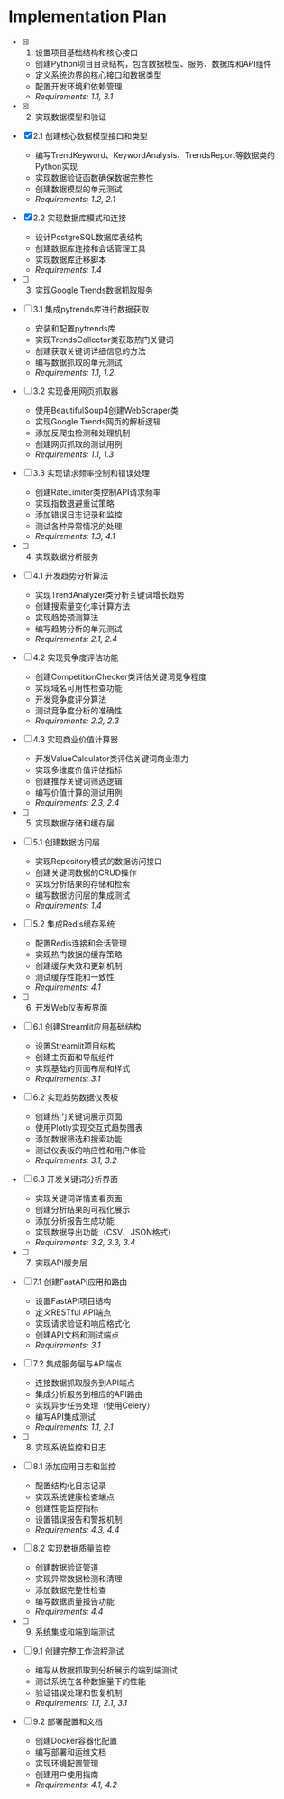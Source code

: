 # Implementation Plan

- [x] 1. 设置项目基础结构和核心接口
  - 创建Python项目目录结构，包含数据模型、服务、数据库和API组件
  - 定义系统边界的核心接口和数据类型
  - 配置开发环境和依赖管理
  - _Requirements: 1.1, 3.1_

- [x] 2. 实现数据模型和验证
- [x] 2.1 创建核心数据模型接口和类型
  - 编写TrendKeyword、KeywordAnalysis、TrendsReport等数据类的Python实现
  - 实现数据验证函数确保数据完整性
  - 创建数据模型的单元测试
  - _Requirements: 1.2, 2.1_

- [x] 2.2 实现数据库模式和连接
  - 设计PostgreSQL数据库表结构
  - 创建数据库连接和会话管理工具
  - 实现数据库迁移脚本
  - _Requirements: 1.4_

- [ ] 3. 实现Google Trends数据抓取服务
- [ ] 3.1 集成pytrends库进行数据获取
  - 安装和配置pytrends库
  - 实现TrendsCollector类获取热门关键词
  - 创建获取关键词详细信息的方法
  - 编写数据抓取的单元测试
  - _Requirements: 1.1, 1.2_

- [ ] 3.2 实现备用网页抓取器
  - 使用BeautifulSoup4创建WebScraper类
  - 实现Google Trends网页的解析逻辑
  - 添加反爬虫检测和处理机制
  - 创建网页抓取的测试用例
  - _Requirements: 1.1, 1.3_

- [ ] 3.3 实现请求频率控制和错误处理
  - 创建RateLimiter类控制API请求频率
  - 实现指数退避重试策略
  - 添加错误日志记录和监控
  - 测试各种异常情况的处理
  - _Requirements: 1.3, 4.1_

- [ ] 4. 实现数据分析服务
- [ ] 4.1 开发趋势分析算法
  - 实现TrendAnalyzer类分析关键词增长趋势
  - 创建搜索量变化率计算方法
  - 实现趋势预测算法
  - 编写趋势分析的单元测试
  - _Requirements: 2.1, 2.4_

- [ ] 4.2 实现竞争度评估功能
  - 创建CompetitionChecker类评估关键词竞争程度
  - 实现域名可用性检查功能
  - 开发竞争度评分算法
  - 测试竞争度分析的准确性
  - _Requirements: 2.2, 2.3_

- [ ] 4.3 实现商业价值计算器
  - 开发ValueCalculator类评估关键词商业潜力
  - 实现多维度价值评估指标
  - 创建推荐关键词筛选逻辑
  - 编写价值计算的测试用例
  - _Requirements: 2.3, 2.4_

- [ ] 5. 实现数据存储和缓存层
- [ ] 5.1 创建数据访问层
  - 实现Repository模式的数据访问接口
  - 创建关键词数据的CRUD操作
  - 实现分析结果的存储和检索
  - 编写数据访问层的集成测试
  - _Requirements: 1.4_

- [ ] 5.2 集成Redis缓存系统
  - 配置Redis连接和会话管理
  - 实现热门数据的缓存策略
  - 创建缓存失效和更新机制
  - 测试缓存性能和一致性
  - _Requirements: 4.1_

- [ ] 6. 开发Web仪表板界面
- [ ] 6.1 创建Streamlit应用基础结构
  - 设置Streamlit项目结构
  - 创建主页面和导航组件
  - 实现基础的页面布局和样式
  - _Requirements: 3.1_

- [ ] 6.2 实现趋势数据仪表板
  - 创建热门关键词展示页面
  - 使用Plotly实现交互式趋势图表
  - 添加数据筛选和搜索功能
  - 测试仪表板的响应性和用户体验
  - _Requirements: 3.1, 3.2_

- [ ] 6.3 开发关键词分析界面
  - 实现关键词详情查看页面
  - 创建分析结果的可视化展示
  - 添加分析报告生成功能
  - 实现数据导出功能（CSV、JSON格式）
  - _Requirements: 3.2, 3.3, 3.4_

- [ ] 7. 实现API服务层
- [ ] 7.1 创建FastAPI应用和路由
  - 设置FastAPI项目结构
  - 定义RESTful API端点
  - 实现请求验证和响应格式化
  - 创建API文档和测试端点
  - _Requirements: 3.1_

- [ ] 7.2 集成服务层与API端点
  - 连接数据抓取服务到API端点
  - 集成分析服务到相应的API路由
  - 实现异步任务处理（使用Celery）
  - 编写API集成测试
  - _Requirements: 1.1, 2.1_

- [ ] 8. 实现系统监控和日志
- [ ] 8.1 添加应用日志和监控
  - 配置结构化日志记录
  - 实现系统健康检查端点
  - 创建性能监控指标
  - 设置错误报告和警报机制
  - _Requirements: 4.3, 4.4_

- [ ] 8.2 实现数据质量监控
  - 创建数据验证管道
  - 实现异常数据检测和清理
  - 添加数据完整性检查
  - 编写数据质量报告功能
  - _Requirements: 4.4_

- [ ] 9. 系统集成和端到端测试
- [ ] 9.1 创建完整工作流程测试
  - 编写从数据抓取到分析展示的端到端测试
  - 测试系统在各种数据量下的性能
  - 验证错误处理和恢复机制
  - _Requirements: 1.1, 2.1, 3.1_

- [ ] 9.2 部署配置和文档
  - 创建Docker容器化配置
  - 编写部署和运维文档
  - 实现环境配置管理
  - 创建用户使用指南
  - _Requirements: 4.1, 4.2_